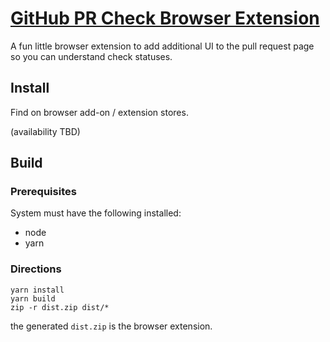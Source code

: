 # [GitHub PR Check Browser Extension](https://github.com/bdkent/gh-pr-ext/)

A fun little browser extension to add additional UI to the pull request page so you can understand check statuses.

## Install

Find on browser add-on / extension stores.

(availability TBD)

## Build

### Prerequisites

System must have the following installed:

- node
- yarn

### Directions

```shell
yarn install
yarn build
zip -r dist.zip dist/*
```

the generated `dist.zip` is the browser extension.